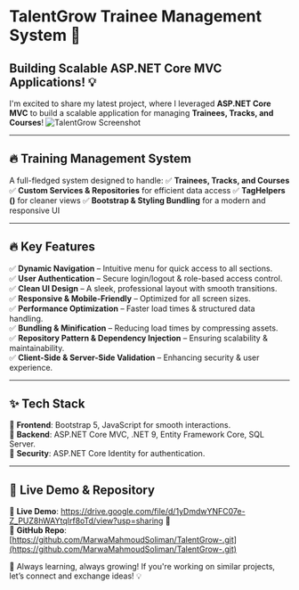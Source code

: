 # TalentGrow Trainee Management System 🚀


## Building Scalable ASP.NET Core MVC Applications! 💡

I'm excited to share my latest project, where I leveraged **ASP.NET Core MVC** to build a scalable application for managing **Trainees, Tracks, and Courses**!
![TalentGrow Screenshot](C:\Users\برنت\source\repos\Exam_mvc\Exam_mvc\wwwroot\images\web.png)

---

## 🔥 Training Management System
A full-fledged system designed to handle:
✅ **Trainees, Tracks, and Courses**
✅ **Custom Services & Repositories** for efficient data access
✅ **TagHelpers (<partial>)** for cleaner views
✅ **Bootstrap & Styling Bundling** for a modern and responsive UI

---

## 🔥 Key Features

✅ **Dynamic Navigation** – Intuitive menu for quick access to all sections.  
✅ **User Authentication** – Secure login/logout & role-based access control.  
✅ **Clean UI Design** – A sleek, professional layout with smooth transitions.  
✅ **Responsive & Mobile-Friendly** – Optimized for all screen sizes.  
✅ **Performance Optimization** – Faster load times & structured data handling.  
✅ **Bundling & Minification** – Reducing load times by compressing assets.  
✅ **Repository Pattern & Dependency Injection** – Ensuring scalability & maintainability.  
✅ **Client-Side & Server-Side Validation** – Enhancing security & user experience.  

---

## ✨ Tech Stack

🔹 **Frontend**: Bootstrap 5, JavaScript for smooth interactions.  
🔹 **Backend**: ASP.NET Core MVC, .NET 9, Entity Framework Core, SQL Server.  
🔹 **Security**: ASP.NET Core Identity for authentication.  

---

## 🔗 Live Demo & Repository

🔗 **Live Demo**: https://drive.google.com/file/d/1yDmdwYNFC07e-Z_PUZ8hWAYtqIrf8oTd/view?usp=sharing 👀  
🔗 **GitHub Repo**: [https://github.com/MarwaMahmoudSoliman/TalentGrow-.git](https://github.com/MarwaMahmoudSoliman/TalentGrow-.git)  

🚀 Always learning, always growing! If you're working on similar projects, let’s connect and exchange ideas! 💡

